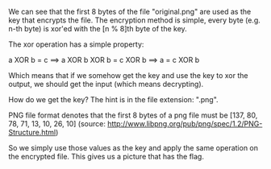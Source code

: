 We can see that the first 8 bytes of the file "original.png" are used as the key that encrypts the file.
The encryption method is simple, every byte (e.g. n-th byte) is xor'ed with the [n % 8]th byte of the key.

The xor operation has a simple property:

a XOR b = c  ==> a XOR b XOR b = c XOR b ==> a = c XOR b

Which means that if we somehow get the key and use the key to xor the output, we should get the input (which means decrypting).

How do we get the key? The hint is in the file extension: ".png".

PNG file format denotes that the first 8 bytes of a png file must be [137, 80, 78, 71, 13, 10, 26, 10] (source: http://www.libpng.org/pub/png/spec/1.2/PNG-Structure.html)

So we simply use those values as the key and apply the same operation on the encrypted file. This gives us a picture that has the flag.
